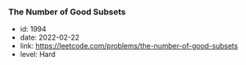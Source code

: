 ### The Number of Good Subsets

* id: 1994
* date: 2022-02-22
* link: https://leetcode.com/problems/the-number-of-good-subsets
* level: Hard
